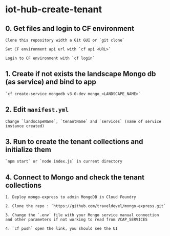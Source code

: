 # iot-hub-create-tenant

## 0. Get files and login to CF environment

    Clone this repository width a Git GUI or `git clone`

    Set CF environment api url with `cf api <URL>`

    Login to CF environment with `cf login`


## 1. Create if not exists the landscape Mongo db (as service) and bind to app
    
    `cf create-service mongodb v3.0-dev mongo_<LANDSCAPE_NAME>`

## 2. Edit `manifest.yml`

    Change `landscapeName`, `tenantName` and `services` (name of service instance created)

## 3. Run to create the tenant collections and initialize them

    `npm start` or `node index.js` in current directory
    
## 4. Connect to Mongo and check the tenant collections

    1. Deploy mongo-express to admin MongoDB in Cloud Foundry 
    
    2. Clone the repo : `https://github.com/traveldevel/mongo-express.git`
    
    3. Change the `.env` file with your Mongo service manual connection and other parameters if not working to read from VCAP_SERVICES
    
    4. `cf push` open the link, you should see the UI
